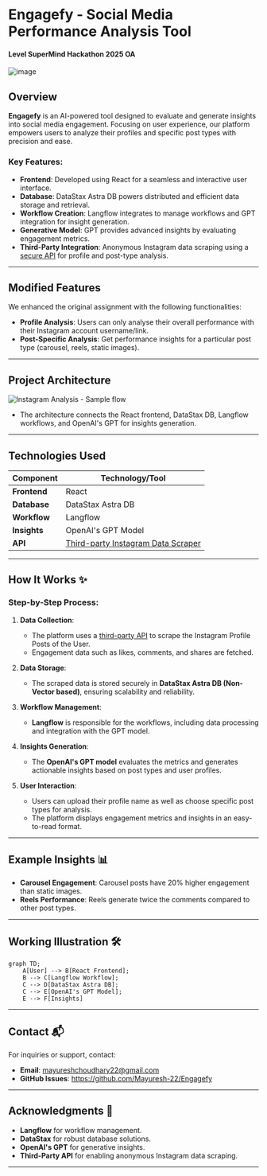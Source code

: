 # Engagefy - Social Media Performance Analysis Tool
#### Level SuperMind Hackathon 2025 OA

![image](https://github.com/user-attachments/assets/94aea794-db5d-4640-908b-f5a4e0d120b9)


## Overview
**Engagefy** is an AI-powered tool designed to evaluate and generate insights into social media engagement. Focusing on user experience, our platform empowers users to analyze their profiles and specific post types with precision and ease. 

### Key Features:
- **Frontend**: Developed using React for a seamless and interactive user interface.
- **Database**: DataStax Astra DB powers distributed and efficient data storage and retrieval.
- **Workflow Creation**: Langflow integrates to manage workflows and GPT integration for insight generation.
- **Generative Model**: GPT provides advanced insights by evaluating engagement metrics.
- **Third-Party Integration**: Anonymous Instagram data scraping using a [secure API](https://rapidapi.com/social-api1-instagram/api/instagram-scraper-api2) for profile and post-type analysis.

---

## Modified Features
We enhanced the original assignment with the following functionalities:
- **Profile Analysis**: Users can only analyse their overall performance with their Instagram account username/link.
- **Post-Specific Analysis**: Get performance insights for a particular post type (carousel, reels, static images).

---

## Project Architecture
<img alt="Instagram Analysis - Sample flow" src="https://github.com/user-attachments/assets/eeeb0f15-8496-42ea-a29f-c0a38aa4aeca" />


- The architecture connects the React frontend, DataStax DB, Langflow workflows, and OpenAI's GPT for insights generation.

---

## Technologies Used

| Component        | Technology/Tool       |
|------------------|-----------------------|
| **Frontend**     | React                |
| **Database**     | DataStax Astra DB    |
| **Workflow**     | Langflow             |
| **Insights**     | OpenAI's GPT Model         |
| **API**          | [Third-party Instagram Data Scraper](https://rapidapi.com/social-api1-instagram/api/instagram-scraper-api2) |

---

## How It Works ✨

### Step-by-Step Process:
1. **Data Collection**:
   - The platform uses a [third-party API](https://rapidapi.com/social-api1-instagram/api/instagram-scraper-api2) to scrape the Instagram Profile Posts of the User.
   - Engagement data such as likes, comments, and shares are fetched.

2. **Data Storage**:
   - The scraped data is stored securely in **DataStax Astra DB (Non-Vector based)**, ensuring scalability and reliability.

3. **Workflow Management**:
   - **Langflow** is responsible for the workflows, including data processing and integration with the GPT model.

4. **Insights Generation**:
   - The **OpenAI's GPT model** evaluates the metrics and generates actionable insights based on post types and user profiles.

5. **User Interaction**:
   - Users can upload their profile name as well as choose specific post types for analysis.
   - The platform displays engagement metrics and insights in an easy-to-read format.

---

## Example Insights 📊
- **Carousel Engagement**: Carousel posts have 20% higher engagement than static images.
- **Reels Performance**: Reels generate twice the comments compared to other post types.

---

## Working Illustration 🛠️

```mermaid
graph TD;
    A[User] --> B[React Frontend];
    B --> C[Langflow Workflow];
    C --> D[DataStax Astra DB];
    C --> E[OpenAI's GPT Model];
    E --> F[Insights]
```

---

## Contact 📬
For inquiries or support, contact:
- **Email**: mayureshchoudhary22@gmail.com
- **GitHub Issues**: https://github.com/Mayuresh-22/Engagefy

---

## Acknowledgments 🙌
- **Langflow** for workflow management.
- **DataStax** for robust database solutions.
- **OpenAI's GPT** for generative insights.
- **Third-Party API** for enabling anonymous Instagram data scraping.

---
